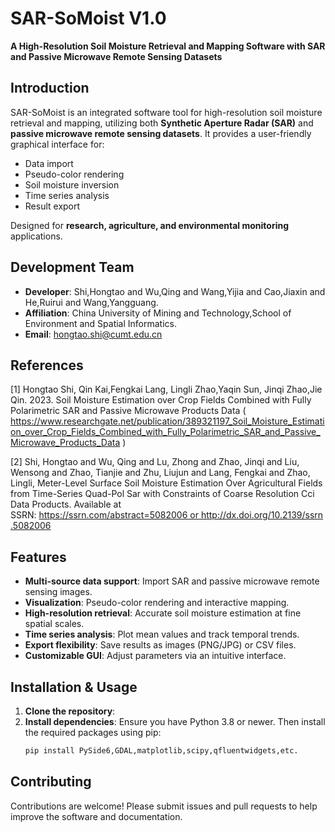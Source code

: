 # SAR-SoMoist V1.0  
**A High-Resolution Soil Moisture Retrieval and Mapping Software with SAR and Passive Microwave Remote Sensing Datasets**  

## Introduction  
SAR-SoMoist is an integrated software tool for high-resolution soil moisture retrieval and mapping, utilizing both **Synthetic Aperture Radar (SAR)** and **passive microwave remote sensing datasets**. It provides a user-friendly graphical interface for:  
- Data import  
- Pseudo-color rendering  
- Soil moisture inversion  
- Time series analysis  
- Result export  

Designed for **research, agriculture, and environmental monitoring** applications.

## Development Team
- **Developer**: Shi,Hongtao and Wu,Qing and Wang,Yijia and Cao,Jiaxin and He,Ruirui and Wang,Yangguang.
- **Affiliation**: China University of Mining and Technology,School of Environment and Spatial Informatics.
- **Email**: hongtao.shi@cumt.edu.cn

## References
[1] Hongtao Shi, Qin Kai,Fengkai Lang, Lingli Zhao,Yaqin Sun, Jinqi Zhao,Jie Qin. 2023. Soil Moisture Estimation over Crop Fields Combined with Fully Polarimetric SAR and Passive Microwave Products Data ( https://www.researchgate.net/publication/389321197_Soil_Moisture_Estimation_over_Crop_Fields_Combined_with_Fully_Polarimetric_SAR_and_Passive_Microwave_Products_Data )

[2] Shi, Hongtao and Wu, Qing and Lu, Zhong and Zhao, Jinqi and Liu, Wensong and Zhao, Tianjie and Zhu, Liujun and Lang, Fengkai and Zhao, Lingli, Meter-Level Surface Soil Moisture Estimation Over Agricultural Fields from Time-Series Quad-Pol Sar with Constraints of Coarse Resolution Cci Data Products. Available at SSRN: https://ssrn.com/abstract=5082006 or http://dx.doi.org/10.2139/ssrn.5082006
## Features  
- **Multi-source data support**: Import SAR and passive microwave remote sensing images.  
- **Visualization**: Pseudo-color rendering and interactive mapping.  
- **High-resolution retrieval**: Accurate soil moisture estimation at fine spatial scales.  
- **Time series analysis**: Plot mean values and track temporal trends.  
- **Export flexibility**: Save results as images (PNG/JPG) or CSV files.  
- **Customizable GUI**: Adjust parameters via an intuitive interface.  

## Installation & Usage  
1. **Clone the repository**:
2. **Install dependencies**:
   Ensure you have Python 3.8 or newer. Then install the required packages using pip:
   ```bash
   pip install PySide6,GDAL,matplotlib,scipy,qfluentwidgets,etc.
   ```
   
## Contributing
Contributions are welcome! Please submit issues and pull requests to help improve the software and documentation.

